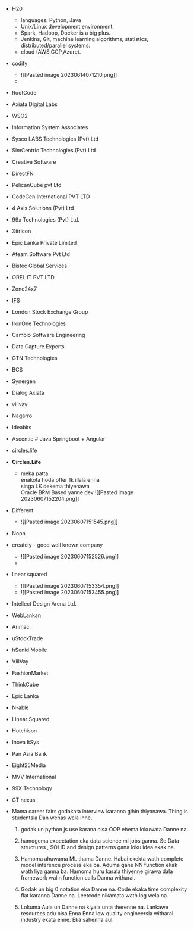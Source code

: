 - H20
	-   languages: Python, Java
	-   Unix/Linux development environment.
	-   Spark, Hadoop, Docker is a big plus.
	-   Jenkins, Git, machine learning algorithms, statistics, distributed/parallel systems.
	-   cloud (AWS,GCP,Azure).

- codify
	- ![[Pasted image 20230614071210.png]]
	- 


- RootCode
- Axiata Digital Labs
- WSO2
- Information System Associates
- Sysco LABS Technologies (Pvt) Ltd
- SimCentric Technologies (Pvt) Ltd
- Creative Software
- DirectFN
- PelicanCube pvt Ltd
- CodeGen International PVT LTD
- 4 Axis Solutions (Pvt) Ltd
- 99x Technologies (Pvt) Ltd.
- Xitricon
- Epic Lanka Private Limited
- Ateam Software Pvt Ltd
- Bistec Global Services
- OREL IT PVT LTD
- Zone24x7
- IFS
- London Stock Exchange Group
- IronOne Technologies
- Cambio Software Engineering
- Data Capture Experts
- GTN Technologies
- BCS
- Synergen
- Dialog Axiata

- villvay
- Nagarro
- Ideabits
- Ascentic # Java Springboot + Angular

- circles.life
- **Circles.Life** 
	- meka patta  
	enakota hoda offer 1k illala enna  
	singa LK dekema thiyenawa  
	Oracle BRM Based yanne dev
	![[Pasted image 20230607152204.png]]
	
- Different
	- ![[Pasted image 20230607151545.png]]
 - Noon
 - creately - good well known company
	 - ![[Pasted image 20230607152526.png]]
	 - 


- linear squared
	- ![[Pasted image 20230607153354.png]]
	- ![[Pasted image 20230607153455.png]]
- Intellect Design Arena Ltd.
- WebLankan
- Arimac
- uStockTrade
- hSenid Mobile
- VillVay
- FashionMarket
- ThinkCube
- Epic Lanka
- N-able
- Linear Squared
- Hutchison
- Inova ItSys
- Pan Asia Bank
- Eight25Media
- MVV International
- 99X Technology

- GT nexus









- Mama career fairs godakata interview karanna gihin thiyanawa. Thing is studentsla Dan wenas wela inne.  
  
	1. godak un python js use karana nisa OOP ehema lokuwata Danne na.  
  
	1. hamogema expectation eka data science ml jobs ganna. So Data structures , SOLID and design patterns gana loku idea ekak na.  
  
	1. Hamoma ahuwama ML thama Danne. Habai ekekta wath complete model inference process eka ba. Aduma gane NN function ekak wath liya ganna ba. Hamoma huru karala thiyenne girawa dala framework walin function calls Danna witharai.  
  
	1. Godak un big 0 notation eka Danne na. Code ekaka time complexity flat karanna Danne na. Leetcode nikamata wath log wela na.  
  
	1. Lokuma Aula un Danne na kiyala unta therenne na. Lankawe resources adu nisa Enna Enna low quality engineersla witharai industry ekata enne. Eka sahenna aul.